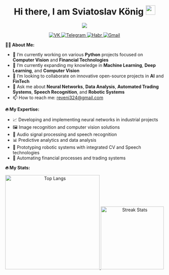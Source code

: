 <h1 align="center">
  Hi there, I am Sviatoslav König 
  <img src="https://media.giphy.com/media/hvRJCLFzcasrR4ia7z/giphy.gif" width="30px"/>
</h1>

<p align="center">
  <img src="https://readme-typing-svg.herokuapp.com/?lines=Computer%20Vision%20Expert;FinTech%20Developer;ML%2FCV%20Innovator&center=true&width=480&height=60">
</p>

<div align="center">
  <a href="https://vk.com/solrikker">
    <img src="https://img.shields.io/badge/-VK-blue?style=flat-square&logo=vk&logoColor=white" alt="VK">
  </a>
  <a href="https://t.me/SvKening">
    <img src="https://img.shields.io/badge/-Telegram-blue?style=flat-square&logo=telegram&logoColor=white" alt="Telegram">
  </a>
  <a href="https://career.habr.com/solrikk">
    <img src="https://img.shields.io/badge/-Habr-black?style=flat-square&logo=habr&logoColor=white" alt="Habr">
  </a>
  <a href="mailto:reveni324@gmail.com">
    <img src="https://img.shields.io/badge/-Gmail-red?style=flat-square&logo=Gmail&logoColor=white" alt="Gmail">
  </a>
</div>

**🧑‍💼 About Me:**

- 🔭 I’m currently working on various **Python** projects focused on **Computer Vision** and **Financial Technologies**
- 🌱 I’m currently expanding my knowledge in **Machine Learning**, **Deep Learning**, and **Computer Vision**
- 👯 I’m looking to collaborate on innovative open-source projects in **AI** and **FinTech**
- 💬 Ask me about **Neural Networks**, **Data Analysis**, **Automated Trading Systems**, **Speech Recognition**, and **Robotic Systems**
- 📫 How to reach me: [reveni324@gmail.com](mailto:reveni324@gmail.com)

**🔥 My Expertise:**

- 📈 Developing and implementing neural networks in industrial projects
- 🖼️ Image recognition and computer vision solutions
- 🎤 Audio signal processing and speech recognition
- 📊 Predictive analytics and data analysis
- 🤖 Prototyping robotic systems with integrated CV and Speech technologies
- 💼 Automating financial processes and trading systems

**🔥 My Stats:**

<div align="center">
  <a href="https://github-readme-stats.vercel.app/api/top-langs/?username=Solrikk&layout=donut-vertical">
    <img height="300em" src="https://github-readme-stats.vercel.app/api/top-langs/?username=Solrikk&layout=donut-vertical" alt="Top Langs" />
  </a>
  <a href="https://github-readme-streak-stats.herokuapp.com/?user=Solrikk">
    <img height="200em" src="https://github-readme-streak-stats.herokuapp.com/?user=Solrikk" alt="Streak Stats" />
  </a>
</div>
